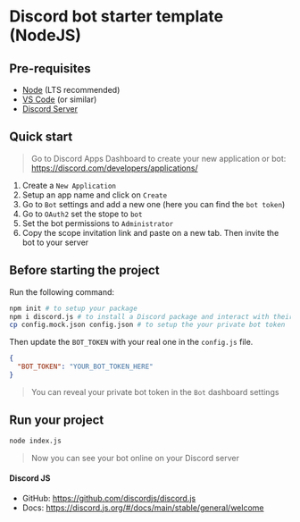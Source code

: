 # Discord bot starter template (NodeJS)

## Pre-requisites

- [Node](https://nodejs.org/en/) (LTS recommended)
- [VS Code](https://code.visualstudio.com/download) (or similar)
- [Discord Server](https://support.discord.com/hc/en-us/articles/204849977-How-do-I-create-a-server-)

## Quick start

> Go to Discord Apps Dashboard to create your new application or bot: https://discord.com/developers/applications/

1.  Create a `New Application`
2.  Setup an app name and click on `Create`
3.  Go to `Bot` settings and add a new one (here you can find the `bot token`)
4.  Go to `OAuth2` set the stope to `bot`
5.  Set the bot permissions to `Administrator`
6.  Copy the scope invitation link and paste on a new tab. Then invite the bot to your server

## Before starting the project

Run the following command:

```sh
npm init # to setup your package
npm i discord.js # to install a Discord package and interact with their API
cp config.mock.json config.json # to setup the your private bot token
```

Then update the `BOT_TOKEN` with your real one in the `config.js` file.

```json
{
  "BOT_TOKEN": "YOUR_BOT_TOKEN_HERE"
}
```

> You can reveal your private bot token in the `Bot` dashboard settings

## Run your project

```sh
node index.js
```

> Now you can see your bot online on your Discord server

#### Discord JS

* GitHub: https://github.com/discordjs/discord.js
* Docs: https://discord.js.org/#/docs/main/stable/general/welcome
